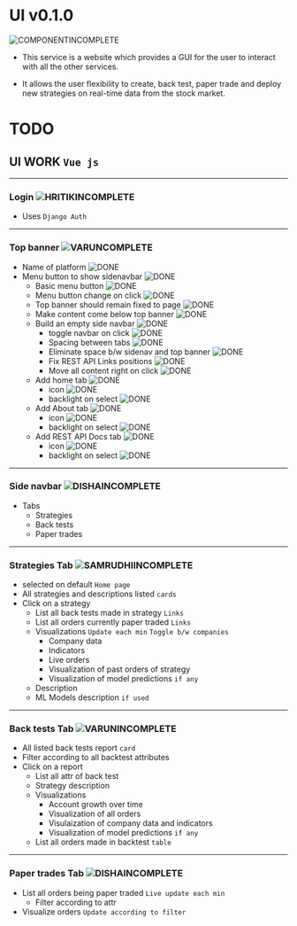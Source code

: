 # UI v0.1.0

![COMPONENTINCOMPLETE]

* This service is a website which provides a GUI for the user to interact with all the other services.

* It allows the user flexibility to create, back test, paper trade and deploy new strategies on real-time data from the stock market.

# TODO 

## UI  WORK `Vue js`

---

### Login ![HRITIKINCOMPLETE]

- Uses `Django Auth`

---

### Top banner ![VARUNCOMPLETE]

- Name of platform ![DONE]
- Menu button to show sidenavbar ![DONE]
	- Basic menu button ![DONE]
	- Menu button change on click ![DONE]
	- Top banner should remain fixed to page ![DONE]
	- Make content come below top banner ![DONE]
	- Build an empty side navbar ![DONE]
		- toggle navbar on click ![DONE]
		- Spacing between tabs ![DONE]
		- Eliminate space b/w sidenav and top banner ![DONE]
		- Fix REST API Links positions ![DONE]
		- Move all content right on click ![DONE]
	- Add home tab ![DONE]
		- icon ![DONE]
		- backlight on select ![DONE]
	- Add About tab ![DONE]
		- icon ![DONE]
		- backlight on select ![DONE]
	- Add REST API Docs tab ![DONE]
		- icon ![DONE]
		- backlight on select ![DONE]

---

### Side navbar ![DISHAINCOMPLETE]

- Tabs
	- Strategies
	- Back tests
	- Paper trades

---

### Strategies Tab ![SAMRUDHIINCOMPLETE]

- selected on default `Home page`
- All strategies and descriptions listed `cards`
- Click on a strategy
	- List all back tests made in strategy `Links`
	- List all orders currently paper traded `Links`
	- Visualizations `Update each min` `Toggle b/w companies`
		- Company data
		- Indicators
		- Live orders
		- Visualization of past orders of strategy
		- Visualization of model predictions `if any`
	- Description
	- ML Models description `if used`

---

### Back tests Tab ![VARUNINCOMPLETE]

- All listed back tests report `card`
- Filter according to all backtest attributes
- Click on a report
	- List all attr of back test
	- Strategy description
	- Visualizations
		- Account growth over time
		- Visualization of all orders
		- Visulaization of company data and indicators
		- Visualization of model predictions `if any`
	- List all orders made in backtest `table`

---

### Paper trades Tab ![DISHAINCOMPLETE]

- List all orders being paper traded `Live update each min` 
	- Filter according to attr 
- Visualize orders `Update according to filter`


[DONE]: https://img.shields.io/badge/DONE-brightgreen
[INCOMPLETE]: https://img.shields.io/badge/INCOMPLETE-red

[VARUNINCOMPLETE]: https://img.shields.io/badge/VARUN-INCOMPLETE-red
[VARUNCOMPLETE]: https://img.shields.io/badge/VARUN-COMPLETE-brightgreen

[DISHAINCOMPLETE]: https://img.shields.io/badge/DISHA-INCOMPLETE-red
[DISHACOMPLETE]: https://img.shields.io/badge/DISHA-COMPLETE-brightgreen

[SAMRUDHIINCOMPLETE]: https://img.shields.io/badge/SAMRUDHI-INCOMPLETE-red
[SAMRUDHICOMPLETE]: https://img.shields.io/badge/SAMRUDHI-COMPLETE-brightgreen

[HRITIKINCOMPLETE]: https://img.shields.io/badge/HRITIK-INCOMPLETE-red
[HRITIKCOMPLETE]: https://img.shields.io/badge/HRITIK-COMPLETE-brightgreen

[BUG]: https://img.shields.io/badge/BUG-red
[BUGFIXED]: https://img.shields.io/badge/BUG-FIXED-brightgreen

[FEATUREINCOMPLETE]: https://img.shields.io/badge/FEATURE-INCOMPLETE-red
[FEATURECOMPLETE]: https://img.shields.io/badge/FEATURE-COMPLETE-brightgreen

[COMPONENTINCOMPLETE]: https://img.shields.io/badge/COMPONENT-INCOMPLETE-red
[COMPONENTCOMPLETE]: https://img.shields.io/badge/COMPONENT-COMPLETE-brightgreen

[MEETINGINCOMPLETE]: https://img.shields.io/badge/MEETING-INCOMPLETE-red

[DOCINCOMPLETE]: https://img.shields.io/badge/DOC-INCOMPLETE-red
[DOCCOMPLETE]: https://img.shields.io/badge/DOC-COMPLETE-brightgreen
